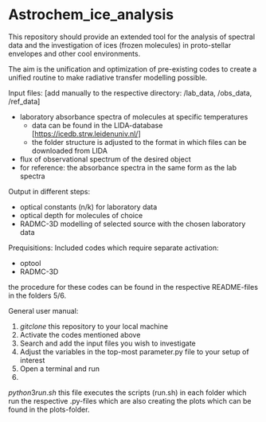 # Astrochem_ice_analysis
This repository should provide an extended tool for the analysis of spectral data and the investigation of ices (frozen molecules) in proto-stellar envelopes and other cool environments. 

The aim is the unification and optimization of pre-existing codes to create a unified routine to make radiative transfer modelling possible.

Input files: [add manually to the respective directory: /lab_data, /obs_data, /ref_data]
- laboratory absorbance spectra of molecules at specific temperatures
  - data can be found in the LIDA-database [https://icedb.strw.leidenuniv.nl/]
  -  the folder structure is adjusted to the format in which files can be downloaded from LIDA
- flux of observational spectrum of the desired object
- for reference: the absorbance spectra in the same form as the lab spectra
  
Output in different steps:
- optical constants (n/k) for laboratory data
- optical depth for molecules of choice
- RADMC-3D modelling of selected source with the chosen laboratory data

Prequisitions:
Included codes which require separate activation:
- optool
- RADMC-3D

the procedure for these codes can be found in the respective README-files in the folders 5/6.

General user manual:

1) $git clone$ this repository to your local machine
2) Activate the codes mentioned above
3) Search and add the input files you wish to investigate
4) Adjust the variables in the top-most parameter.py file to your setup of interest
5) Open a terminal and run
6) 
$python3 run.sh$
this file executes the scripts (run.sh) in each folder which run the respective .py-files which are also creating the plots which can be found in the plots-folder. 
